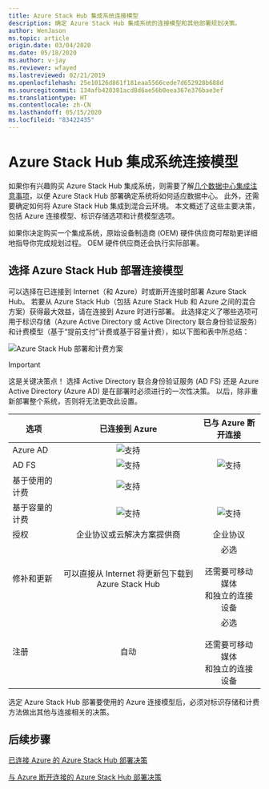 ```yaml
---
title: Azure Stack Hub 集成系统连接模型
description: 确定 Azure Stack Hub 集成系统的连接模型和其他部署规划决策。
author: WenJason
ms.topic: article
origin.date: 03/04/2020
ms.date: 05/18/2020
ms.author: v-jay
ms.reviewer: wfayed
ms.lastreviewed: 02/21/2019
ms.openlocfilehash: 25e10126d861f181eaa5566cede7d652928b688d
ms.sourcegitcommit: 134afb420381acd8d6ae56b0eea367e376bae3ef
ms.translationtype: HT
ms.contentlocale: zh-CN
ms.lasthandoff: 05/15/2020
ms.locfileid: "83422435"
---
```

# <a name="azure-stack-hub-integrated-systems-connection-models"></a>Azure Stack Hub 集成系统连接模型
如果你有兴趣购买 Azure Stack Hub 集成系统，则需要了解[几个数据中心集成注意事项](azure-stack-datacenter-integration.md)，以便 Azure Stack Hub 部署确定系统将如何适应数据中心。 此外，还需要确定如何将 Azure Stack Hub 集成到混合云环境。 本文概述了这些主要决策，包括 Azure 连接模型、标识存储选项和计费模型选项。

如果你决定购买一个集成系统，原始设备制造商 (OEM) 硬件供应商可帮助更详细地指导你完成规划过程。 OEM 硬件供应商还会执行实际部署。

## <a name="choose-an-azure-stack-hub-deployment-connection-model"></a>选择 Azure Stack Hub 部署连接模型
可以选择在已连接到 Internet（和 Azure）时或断开连接时部署 Azure Stack Hub。 若要从 Azure Stack Hub（包括 Azure Stack Hub 和 Azure 之间的混合方案）获得最大效益，请在连接到 Azure 时进行部署。 此选择定义了哪些选项可用于标识存储（Azure Active Directory 或 Active Directory 联合身份验证服务）和计费模型（基于“提前支付”计费或基于容量计费），如以下图和表中所总结：

![Azure Stack Hub 部署和计费方案](media/azure-stack-connection-models/azure-stack-scenarios.png)
  
> [!IMPORTANT]
> 这是关键决策点！ 选择 Active Directory 联合身份验证服务 (AD FS) 还是 Azure Active Directory (Azure AD) 是在部署时必须进行的一次性决策。 以后，除非重新部署整个系统，否则将无法更改此设置。  


|选项|已连接到 Azure|已与 Azure 断开连接|
|-----|:-----:|:-----:|
|Azure AD|![支持](media/azure-stack-connection-models/check.png)| |
|AD FS|![支持](media/azure-stack-connection-models/check.png)|![支持](media/azure-stack-connection-models/check.png)|
|基于使用的计费|![支持](media/azure-stack-connection-models/check.png)| |
|基于容量的计费|![支持](media/azure-stack-connection-models/check.png)|![支持](media/azure-stack-connection-models/check.png)|
|授权| 企业协议或云解决方案提供商 | 企业协议 |
|修补和更新|可以直接从 Internet 将更新包下载到 Azure Stack Hub |  必选<br><br>还需要可移动媒体<br> 和独立的连接设备 |
| 注册 | 自动 | 必选<br><br>还需要可移动媒体<br> 和独立的连接设备 |

选定 Azure Stack Hub 部署要使用的 Azure 连接模型后，必须对标识存储和计费方法做出其他与连接相关的决策。

## <a name="next-steps"></a>后续步骤

[已连接 Azure 的 Azure Stack Hub 部署决策](azure-stack-connected-deployment.md)

[与 Azure 断开连接的 Azure Stack Hub 部署决策](azure-stack-disconnected-deployment.md)
